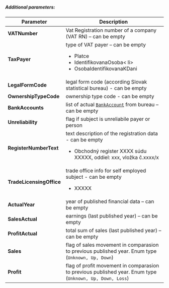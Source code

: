 ##### Additional parameters:
| Parameter | Description |
| ----------- | ----------- |
| **VATNumber** | Vat Registration number of a company (VAT RN) – can be empty  |
| **TaxPayer** | type of VAT payer  – can be empty <ul><li>Platce</li><li>IdentifikovanaOsoba< li><li>OsobaIdentifikovanaKDani</li></ul>|
| **LegalFormCode** | legal form code (according Slovak statistical bureau) - can be empty |
| **OwnershipTypeCode** |  ownership type code  - can be empty |
| **BankAccounts** | list of actual [`BankAccount`](#BankAccount) from bureau – can be empty |
| **Unreliability** | flag if subject is unreliabile payer or person|
| **RegisterNumberText** | text description of the registration data - can be empty <ul><li>Obchodný register XXXX súdu XXXXX, oddiel: xxx, vložka č.xxxx/x</li></ul>|
| **TradeLicensingOffice** | trade office info for self employed subject - can be empty <ul><li>XXXXX</li></ul>|
| **ActualYear**| year of published financial data – can be empty |
| **SalesActual**| earnings (last published year) – can be empty |
| **ProfitActual**| total sum of sales (last published year) – can be empty |
| **Sales**| flag of sales movement in comparasion to previous published year. Enum type (`Unknown, Up, Down`) |
| **Profit**| flag of profit movement in comparasion to previous published year. Enum type (`Unknown, Up, Down, Loss`) |
